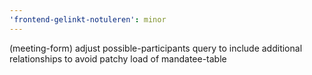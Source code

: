 ```yaml
---
'frontend-gelinkt-notuleren': minor
---
```


(meeting-form) adjust possible-participants query to include additional relationships to avoid patchy load of mandatee-table
